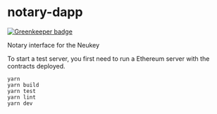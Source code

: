 # notary-dapp

[![Greenkeeper badge](https://badges.greenkeeper.io/Neufund/notary-dapp.svg?token=899952fcc3e74a7c19655dd495babd047ebe98ecf30f6180fccb4f586024266a&ts=1493976157913)](https://greenkeeper.io/)

Notary interface for the Neukey

To start a test server, you first need to run a Ethereum server with the contracts deployed.

```
yarn
yarn build
yarn test
yarn lint
yarn dev
```
